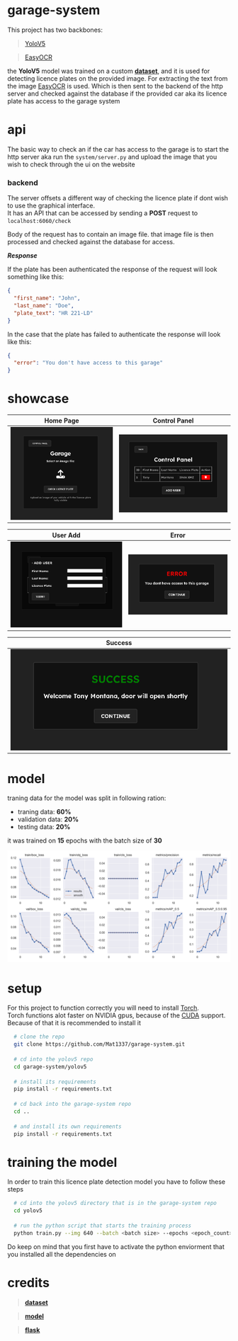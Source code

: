 # garage-system

This project has two backbones:

> [YoloV5](https://github.com/ultralytics/yolov5)

> [EasyOCR](https://github.com/JaidedAI/EasyOCR)

the **YoloV5** model was trained on a custom **[dataset](https://www.kaggle.com/datasets/andrewmvd/car-plate-detection)**, and it is used for
detecting licence plates on the provided image. For extracting the text from the image [EasyOCR](https://github.com/JaidedAI/EasyOCR) is used.
Which is then sent to the backend of the http server and checked against the database if the provided car aka its licence plate has access to the garage system

# api

The basic way to check an if the car has access to the garage is to start the http server aka run the ```system/server.py``` and upload
the image that you wish to check through the ui on the website

### backend

The server offsets a different way of checking the licence plate if dont wish to use the graphical interface.
<br>
It has an API that can be accessed by sending a **POST** request to ```localhost:6060/check```
<br>

Body of the request has to contain an image file. that image file is then processed and checked against
the database for access.

***Response***

If the plate has been authenticated the response of the request will look something like this:

```json
{
  "first_name": "John",
  "last_name": "Doe",
  "plate_text": "HR 221-LD"
}
```

In the case that the plate has failed to authenticate the response will look like this:

```json
{
  "error": "You don't have access to this garage"
}
```

# showcase

| Home Page                           | Control Panel                       
| ----------------------------------- | -----------------------------------
| ![cat](showcase/home.png) | ![dog](showcase/control_panel.png)

| User Add                            | Error                     
| ----------------------------------- | -----------------------------------
| ![cat](showcase/user_add.png) | ![dog](showcase/error.png)

| Success                          
| -----------------------------------
| ![cat](showcase/success.png)


# model
traning data for the model was split in following ration:
- traning data: **60%**
- validation data: **20%**
- testing data: **20%**

it was trained on **15** epochs with the batch size of **30**

![traning-result](model/licence/results.png)

# setup

For this project to function correctly you will need to install [Torch](https://pytorch.org/get-started/locally/).
<br>
Torch functions alot faster on NVIDIA gpus, because of the [CUDA](https://developer.nvidia.com/cuda-toolkit) support. Because of that it is recommended to install it
<br>

```bash
  # clone the repo
  git clone https://github.com/Mat1337/garage-system.git

  # cd into the yolov5 repo
  cd garage-system/yolov5

  # install its requirements
  pip install -r requirements.txt

  # cd back into the garage-system repo
  cd ..

  # and install its own requirements
  pip install -r requirements.txt
```

# training the model

In order to train this licence plate detection model you have to follow these steps

```bash
  # cd into the yolov5 directory that is in the garage-system repo
  cd yolov5

  # run the python script that starts the training process
  python train.py --img 640 --batch <batch size> --epochs <epoch_count> --data ../model/LicenceModel.yaml --weights yolov5m.pt
```

Do keep on mind that you first have to activate the python enviorment that you installed all the dependencies on

# credits
>**[dataset](https://www.kaggle.com/datasets/andrewmvd/car-plate-detection)**

>**[model](https://github.com/ultralytics/yolov5)**

>**[flask](https://flask.palletsprojects.com/en/2.3.x/)**
